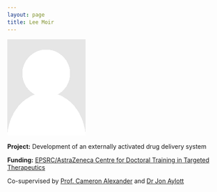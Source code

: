```yaml
---
layout: page
title: Lee Moir
---
```


<img src="img/placeholder.png" alt="Lee Moir" class="gallery">

**Project:** Development of an externally activated drug delivery system

**Funding:** [EPSRC/AstraZeneca Centre for Doctoral Training in Targeted Therapeutics](https://www.nottingham.ac.uk/pharmacy/study/pg/programmes/cdt.aspx)

Co-supervised by [Prof. Cameron Alexander](https://www.nottingham.ac.uk/pharmacy/people/cameron.alexander) and [Dr Jon Aylott](https://www.nottingham.ac.uk/pharmacy/people/jon.aylott)